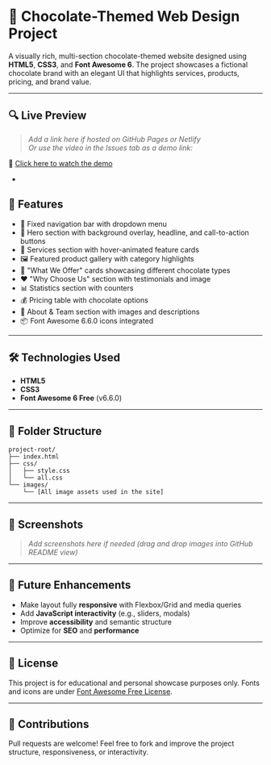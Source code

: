 
# 🍫 Chocolate-Themed Web Design Project

A visually rich, multi-section chocolate-themed website designed using **HTML5**, **CSS3**, and **Font Awesome 6**. The project showcases a fictional chocolate brand with an elegant UI that highlights services, products, pricing, and brand value.

---

## 🔍 Live Preview

> _Add a link here if hosted on GitHub Pages or Netlify_  
> _Or use the video in the Issues tab as a demo link:_

🎥 [Click here to watch the demo](https://github.com/yasmin146-s/-Chocolate-Themed-Web-Design-Project/issues/1)

-

## 🌟 Features

- 🔗 Fixed navigation bar with dropdown menu  
- 🎯 Hero section with background overlay, headline, and call-to-action buttons  
- 🧩 Services section with hover-animated feature cards  
- 🖼️ Featured product gallery with category highlights  
- 🧾 "What We Offer" cards showcasing different chocolate types  
- ❤️ "Why Choose Us" section with testimonials and image  
- 📊 Statistics section with counters  
- 💰 Pricing table with chocolate options  
- 👥 About & Team section with images and descriptions  
- 📦 Font Awesome 6.6.0 icons integrated  

---

## 🛠️ Technologies Used

- **HTML5**
- **CSS3**
- **Font Awesome 6 Free** (v6.6.0)

---

## 📁 Folder Structure

```
project-root/
├── index.html
├── css/
│   ├── style.css
│   └── all.css
└── images/
    └── [All image assets used in the site]
```

---

## 📸 Screenshots

> _Add screenshots here if needed (drag and drop images into GitHub README view)_

---

## 🔄 Future Enhancements

- Make layout fully **responsive** with Flexbox/Grid and media queries  
- Add **JavaScript interactivity** (e.g., sliders, modals)  
- Improve **accessibility** and semantic structure  
- Optimize for **SEO** and **performance**

---

## 📜 License

This project is for educational and personal showcase purposes only. Fonts and icons are under [Font Awesome Free License](https://fontawesome.com/license/free).

---

## 🤝 Contributions

Pull requests are welcome! Feel free to fork and improve the project structure, responsiveness, or interactivity.
